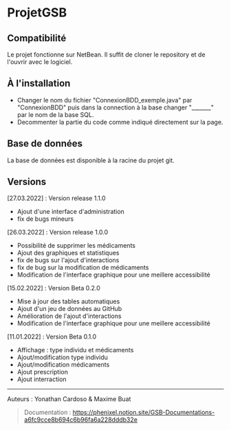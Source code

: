 # ProjetGSB

## Compatibilité
Le projet fonctionne sur NetBean. Il suffit de cloner le repository et de l'ouvrir avec le logiciel.
## À l'installation
- Changer le nom du fichier "ConnexionBDD_exemple.java" par "ConnexionBDD" puis dans la connection à la base changer "_______" par le nom de la base SQL.
- Decommenter la partie du code comme indiqué directement sur la page.
## Base de données
La base de données est disponible à la racine du projet git.

## Versions
[27.03.2022] : Version release 1.1.0
- Ajout d'une interface d'administration
- fix de bugs mineurs

[26.03.2022] : Version release 1.0.0
- Possibilité de supprimer les médicaments
- Ajout des graphiques et statistiques
- fix de bugs sur l'ajout d'interactions
- fix de bug sur la modification de médicaments
- Modification de l'interface graphique pour une meillere accessibilité

[15.02.2022] : Version Beta 0.2.0
- Mise à jour des tables automatiques
- Ajout d'un jeu de données au GitHub
- Amélioration de l'ajout d'interactions
- Modification de l'interface graphique pour une meillere accessibilité

[11.01.2022] : Version Beta 0.1.0
- Affichage : type individu et médicaments
- Ajout/modification type individu
- Ajout/modification médicaments
- Ajout prescription
- Ajout interraction

___
Auteurs : Yonathan Cardoso & Maxime Buat

> Documentation : https://phenixel.notion.site/GSB-Documentations-a6fc9cce8b694c6b96fa6a228dddb32e
